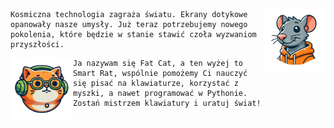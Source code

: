 <div>
    <img src="./frontend/public/img/smart rat face.png" width="100" align="right">

    Kosmiczna technologia zagraża światu. Ekrany dotykowe opanowały nasze umysły. Już teraz potrzebujemy nowego pokolenia, które będzie w stanie stawić czoła wyzwaniom przyszłości.
</div>

<div>
    <img src="./frontend/public/img/fat cat face.png" width="100" align="left">

    Ja nazywam się Fat Cat, a ten wyżej to Smart Rat, wspólnie pomożemy Ci nauczyć się pisać na klawiaturze, korzystać z myszki, a nawet programować w Pythonie. Zostań mistrzem klawiatury i uratuj świat!
</div>